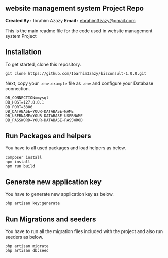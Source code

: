 ## website management system Project Repo

**Created By :** Ibrahim Azazy
**Email :** ebrahim3zazy@gmail.com

This is the main readme file for the code used in website management system Project

## Installation

To get started, clone this repository.

```
git clone https://github.com/Ibarhim3zazy/bizconsult-1.0.0.git
```

Next, copy your `.env.example` file as `.env` and configure your Database connection.

```
DB_CONNECTION=mysql
DB_HOST=127.0.0.1
DB_PORT=3306
DB_DATABASE=YOUR-DATABASE-NAME
DB_USERNAME=YOUR-DATABASE-USERNAME
DB_PASSWORD=YOUR-DATABASE-PASSWROD
```

## Run Packages and helpers

You have to all used packages and load helpers as below.

```
composer install
npm install
npm run build
```

## Generate new application key

You have to generate new application key as below.

```
php artisan key:generate
```

## Run Migrations and seeders

You have to run all the migration files included with the project and also run seeders as below.

```
php artisan migrate
php artisan db:seed
```
